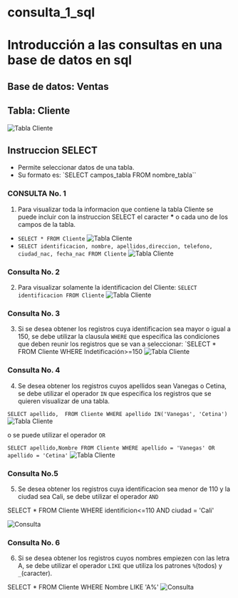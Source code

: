 # consulta_1_sql
# Introducción a las consultas en una base de datos en sql

## Base de datos: Ventas
## Tabla: Cliente

![Tabla Cliente](tabla_cliente.png "Tabla Cliente")

## Instruccion SELECT
- Permite seleccionar datos de una tabla.
- Su formato es: `SELECT campos_tabla FROM nombre_tabla``

### CONSULTA No. 1
1. Para visualizar toda la informacion que contiene la tabla Cliente se puede incluir con la instruccion SELECT el caracter **\*** o cada uno de los campos de la tabla.

- `SELECT * FROM Cliente`
![Tabla Cliente](cliente1_1.png "Tabla consulta1_2")
- `SELECT identificacion, nombre, apellidos,direccion, telefono, ciudad_nac, fecha_nac FROM Cliente`
![Tabla Cliente](consulta1_2.png "Tabla consulta 2")

### Consulta No. 2

2. Para visualizar solamente la identificacion del Cliente: `SELECT identificacion FROM Cliente`
![Tabla Cliente](consulta2.png "Tabla consulta 2")

### Consulta No. 3

3. Si se desea obtener los registros cuya identificacion sea mayor o igual a 150, se debe utilizar la clausula `WHERE` que especifica las condiciones que deben reunir los registros que se van a seleccionar: `SELECT * FROM Cliente WHERE Indetificación>=150
![Tabla Cliente](consulta3.png "Tabla consulta 3")


### Consulta No. 4 

4. Se desea obtener los registros cuyos apellidos sean Vanegas o Cetina, se debe utilizar el operador `IN` que especifica los registros que se quieren visualizar de una tabla.

`SELECT apellido,  FROM Cliente WHERE apellido IN('Vanegas', 'Cetina')`
![Tabla Cliente](consulta4_1.png "Tabla consulta 4_1")


o se puede utilizar el operador `OR`

`SELECT apellido,Nombre FROM Cliente WHERE apellido = 'Vanegas' OR apellido = 'Cetina'` 
![Tabla Cliente](consulta4.png "Tabla consulta 4_2")

### Consulta No.5

5. Se desea obtener los registros cuya identificacion sea menor de 110 y la ciudad sea Cali, se debe utilizar el operador `AND`

SELECT * FROM Cliente WHERE identificion<=110 AND ciudad = 'Cali'

![Consulta](consulta5.png "consulta 5")


### Consulta No. 6

6. Si se desea obtener los registros cuyos nombres empiezen con las letra A, se debe utilizar el operador `LIKE` que utiliza los patrones `%`(todos) y `_`(caracter).

SELECT * FROM Cliente WHERE Nombre LIKE 'A%'
![Consulta](consulta6.png "consulta 6")
